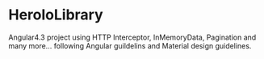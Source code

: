 # HeroloLibrary
Angular4.3 project using HTTP Interceptor, InMemoryData, Pagination and many more... following Angular guildelins and Material design guidelines.
